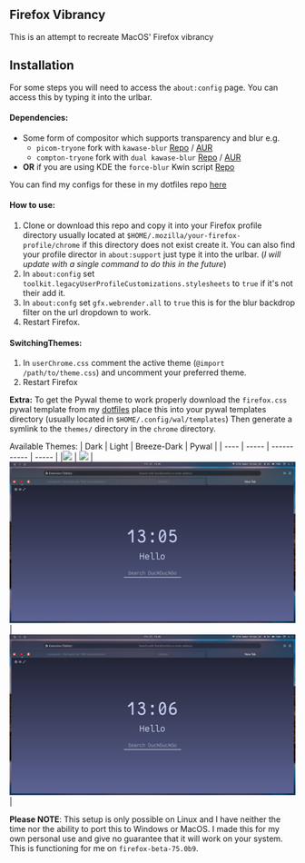 ## Firefox Vibrancy

This is an attempt to recreate MacOS' Firefox vibrancy

## Installation
For some steps you will need to access the `about:config` page. You can access this by typing it into the urlbar.

#### Dependencies:
- Some form of compositor which supports transparency and blur e.g.
  -  `picom-tryone` fork with `kawase-blur` [Repo](https://github.com/tryone144/compton) / [AUR](https://aur.archlinux.org/packages/compton-tryone-git/)
  -  `compton-tryone` fork with `dual kawase-blur` [Repo](https://github.com/tryone144/compton/tree/feature/dual_kawase) / [AUR](https://aur.archlinux.org/packages/picom-tryone-git/)
- **OR** if you are using KDE the `force-blur` Kwin script [Repo](https://github.com/esjeon/kwin-forceblur)

You can find my configs for these in my dotfiles repo [here](https://github.com/CaptainEureka/dotfiles)

#### How to use:
1. Clone or download this repo and copy it into your Firefox profile directory usually located at `$HOME/.mozilla/your-firefox-profile/chrome` if this directory does not exist create it. You can also find your profile director in `about:support` just type it into the urlbar. (*I will update with a single command to do this in the future*)
2. In `about:config` set `toolkit.legacyUserProfileCustomizations.stylesheets` to `true` if it's not their add it.
3. In `about:confg` set `gfx.webrender.all` to `true` this is for the blur backdrop filter on the url dropdown to work.
4. Restart Firefox.


#### SwitchingThemes:
1. In `userChrome.css` comment the active theme (`@import /path/to/theme.css`) and uncomment your preferred theme.
2. Restart Firefox

**Extra:** To get the Pywal theme to work properly download the `firefox.css` pywal template from my [dotfiles](https://github.com/CaptainEureka/dotfiles/) place this into your pywal templates directory (usually located in `$HOME/.config/wal/templates`)
Then generate a symlink to the `themes/` directory in the `chrome` directory.

Available Themes:
| Dark | Light | Breeze-Dark | Pywal |
| ---- | ----- | ----------- | ----- |
|![](assets/screenshots/2704-ff-dark-theme.png) | ![](assets/screenshots/2704-ff-light-theme.png) | ![](assets/screenshots/2704-ff-breeze-dark-theme.png) | ![](assets/screenshots/2704-ff-pywal-theme.png) |

**Please NOTE**: This setup is only possible on Linux and I have neither the time nor the ability to port this to Windows or MacOS. I made this for my own personal use and give no guarantee that it will work on your system. This is functioning for me on `firefox-beta-75.0b9`.

